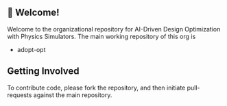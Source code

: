 ## 👋 Welcome!

Welcome to the organizational repository for AI-Driven Design Optimization with Physics Simulators. The main working repository of this org is

* adopt-opt

## Getting Involved

To contribute code, please fork the repository, and then initiate pull-requests against the main repository.

